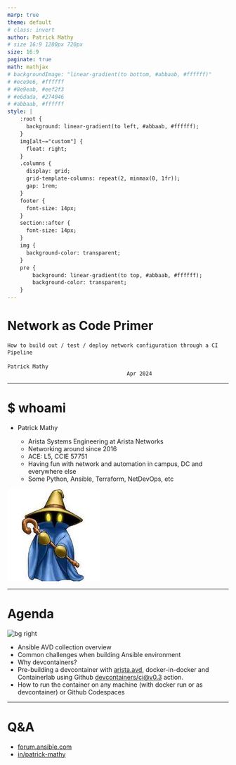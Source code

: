 ```yaml
---
marp: true
theme: default
# class: invert
author: Patrick Mathy
# size 16:9 1280px 720px
size: 16:9
paginate: true
math: mathjax
# backgroundImage: "linear-gradient(to bottom, #abbaab, #ffffff)"
# #ece9e6, #ffffff
# #8e9eab, #eef2f3
# #e6dada, #274046
# #abbaab, #ffffff
style: |
    :root {
      background: linear-gradient(to left, #abbaab, #ffffff);
    }
    img[alt~="custom"] {
      float: right;
    }
    .columns {
      display: grid;
      grid-template-columns: repeat(2, minmax(0, 1fr));
      gap: 1rem;
    }
    footer {
      font-size: 14px;
    }
    section::after {
      font-size: 14px;
    }
    img {
      background-color: transparent;
    }
    pre {
        background: linear-gradient(to top, #abbaab, #ffffff);
        background-color: transparent;
    }
---
```


# Network as Code Primer

<!-- Do not add page number on this slide -->
<!--
_paginate: false
-->

```text
How to build out / test / deploy network configuration through a CI Pipeline

Patrick Mathy
                                      Apr 2024
```

<style scoped>footer {font-size: 25px; color: blue; opacity: 0.6; text-shadow: 2px 2px rgba(0,0,0,.4);}</style>
<!-- Add footer starting from this slide -->
<!--
footer: 'DENOG Meetup 2024-04, Darmstadt'
-->

---

# $ whoami

<style scoped>section {font-size: 18px;}</style>

- Patrick Mathy
  
  - Arista Systems Engineering at Arista Networks
  - Networking around since 2016
  - ACE: L5, CCIE 57751
  - Having fun with network and automation in campus, DC and everywhere else
  - Some Python, Ansible, Terraform, NetDevOps, etc

![bg right w:200](img/bmage.jpg)

---

# Agenda

<style scoped>section {font-size: 22px;}</style>

![bg right ](img/pexels-suzy-hazelwood-1226398.jpg)

- Ansible AVD collection overview
- Common challenges when building Ansible environment
- Why devcontainers?
- Pre-building a devcontainer with [arista.avd](https://avd.arista.com/), docker-in-docker and Containerlab using Github [devcontainers/ci@v0.3](https://github.com/devcontainers/ci) action.
- How to run the container on any machine (with docker run or as devcontainer) or Github Codespaces

---

# Q&A

- [forum.ansible.com](https://forum.ansible.com/)
- [in/patrick-mathy](https://www.linkedin.com/in/patrick-mathy/)